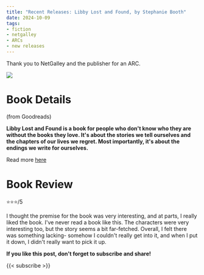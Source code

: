 ```yaml
---
title: "Recent Releases: Libby Lost and Found, by Stephanie Booth"
date: 2024-10-09
tags: 
- fiction
- netgalley
- ARCs
- new releases
---
```


Thank you to NetGalley and the publisher for an ARC.

![](https://www.stephanieboothwrites.com/wp-content/uploads/2024/05/Book-coverangled-607x1024.png)

# Book Details
(from Goodreads)

**Libby Lost and Found is a book for people who don't know who they are without the books they love. It's about the stories we tell ourselves and the chapters of our lives we regret. Most importantly, it's about the endings we write for ourselves.**

Read more [here](https://www.stephanieboothwrites.com/books/libby-lost-and-found/)


# Book Review

⭐⭐⭐/5

I thought the premise for the book was very interesting, and at parts, I really liked the book. I've never read a book like this. The characters were very interesting too, but the story seems a bit far-fetched. Overall, I felt there was something lacking- somehow I couldn't really get into it, and when I put it down, I didn't really want to pick it up.  

**If you like this post, don't forget to subscribe and share!**

{{< subscribe >}}
